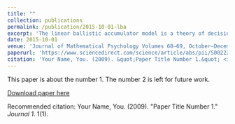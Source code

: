 ```yaml
---
title: ""
collection: publications
permalink: /publication/2015-10-01-lba
excerpt: 'The linear ballistic accumulator model is a theory of decision-making that has been used to analyse data from human and animal experiments.'
date: 2015-10-01
venue: 'Journal of Mathematical Psychology Volumes 68–69, October–December 2015, Pages 49-58'
paperurl: 'https://www.sciencedirect.com/science/article/abs/pii/S0022249615000577'
citation: 'Your Name, You. (2009). &quot;Paper Title Number 1.&quot; <i>Journal 1</i>. 1(1).'
---
```

This paper is about the number 1. The number 2 is left for future work.

[Download paper here](https://www.sciencedirect.com/science/article/abs/pii/S0022249615000577)

Recommended citation: Your Name, You. (2009). "Paper Title Number 1." <i>Journal 1</i>. 1(1).
